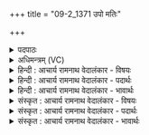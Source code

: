 +++
title = "09-2_1371 उपो मतिः"

+++
<details><summary>पदपाठः</summary>

उ꣡प꣢꣯। उ꣣। मतिः꣢। पृ꣣च्य꣡ते꣢। सि꣣च्य꣡ते꣢। म꣡धु꣢꣯। म꣣न्द्रा꣡ज꣢नी। म꣣न्द्र। अ꣡ज꣢꣯नी। चो꣣दते। अन्तः꣢। आ꣣स꣡नि꣢। प꣡व꣢꣯मानः। स꣣न्तनिः꣢। स꣣म्। तनिः꣢। सु꣣न्वता꣢म्। इ꣣व। म꣡धु꣢꣯मान्। द्र꣡प्सः꣢। प꣡रि꣢꣯। वा꣡र꣢꣯म्। अ꣣र्षति। १३७१।
</details>

<details><summary>अधिमन्त्रम् (VC)</summary>

- पवमानः सोमः
- हिरण्यस्तूप आङ्गिरसः
- जगती
- निषादः
</details>

<details><summary>हिन्दी : आचार्य रामनाथ वेदालंकार - विषयः</summary>

अगले मन्त्र में परमात्मा की उपासना का फल वर्णित है।
</details>

<details><summary>हिन्दी : आचार्य रामनाथ वेदालंकार - पदार्थः</summary>

पदार्थान्वय -  (मतिः) बुद्धि (उपपृच्यते उ) प्राप्त हो रही है, (मधु) माधुर्य (सिच्यते) सींचा जा रहा है, (आसनि अन्तः) मुख के अन्दर (मन्द्राजनी) आनन्दजनक शब्दों ओंकार, व्याहृति, गायत्री आदि को प्रेरित करनेवाली जिह्वा (चोदते) स्तुति-मन्त्रों को प्रेरित कर रही है। (पवमानः) बहता हुआ अथवा अन्तःकरण को पवित्र करता हुआ (सन्तनिः) भली-भाँति फैलनेवाला, (मधुमान्) मधुर (द्रप्सः) ब्रह्मानन्द-रस (वारम्) दोष-निवारक अन्तरात्मा को (परि अर्षति) प्राप्त हो रहा है, (सुन्वताम् इव) जैसे यजमानों की (पवमानः) गुरुकुल-निवास से स्वयं को पवित्र करती हुई, (मधुमान्) मधुर ज्ञान से वा मधुर व्यवहार से युक्त (सन्तनिः) सन्तान स्नातक होकर (वारम्) जन-समाज को (परि अर्षति) प्राप्त करती है ॥२॥ यहाँ श्लिष्टोपमालङ्कार है। उत्तरार्धगत कारण से पूर्वार्धगत कार्य का समर्थन होने से अर्थान्तरन्यास है। प्, म्, न्, त्, स् की अलग-अलग आवृत्ति में वृत्त्यनुप्रास है। ‘च्यते’ की आवृत्ति में यमक है। शान्त-रस है ॥२॥
</details>

<details><summary>हिन्दी : आचार्य रामनाथ वेदालंकार - भावार्थः</summary>

भावार्थ -  उपासक के अन्तरात्मा में ब्रह्मानन्द-रस का धाराप्रवाह होने पर विलक्षण मति और विलक्षण माधुर्य अनुभूत होता है ॥२॥
</details>

<details><summary>संस्कृत : आचार्य रामनाथ वेदालंकार - विषयः</summary>

अथ परमात्मोपासनायाः फलमाह।
</details>

<details><summary>संस्कृत : आचार्य रामनाथ वेदालंकार - पदार्थः</summary>

पदार्थान्वय -  (मतिः) मनीषा (उप पृच्यते उ) संपृच्यते खलु। [पृची सम्पर्के।] (मधु) माधुर्यं (सिच्यते) क्षार्यते, (आसनि अन्तः) मुखाभ्यन्तरे (मन्द्राजनी) मन्द्रान् आनन्दकरान् शब्दान् ओंकारव्याहृतिगायत्र्यादीन् अजति प्रेरयतीति सा जिह्वा। [मदि स्तुतिमोदमदस्वप्नकान्तिगतिषु, भ्वादिः, ‘स्फायितञ्चि’। उ० २।१३ इति रक् प्रत्ययः। अज गतिक्षेपणयोः, भ्वादिः।] (चोदते) स्तुतिमन्त्रान् प्रेरयति। [चुद संचोदने, चुरादिः वैदिको भ्वादावपि पठितव्यः।] (पवमानः) प्रस्रवन् अन्तःकरणं पवित्रीकुर्वन् वा (सन्तनिः) सम्यग् विस्तरणशीलः, (मधुमान्) मधुरः (द्रप्सः) ब्रह्मानन्दरसः (वारम्) दोषनिवारकम् अन्तरात्मानम् (परि अर्षति) परि गच्छति, (सुन्वताम् इव) यथा यजमानानाम् (पवमानः) गुरुकुलनिवासेन स्वात्मानं पुनानः (मधुमान्) मधुरज्ञानवान् मधुरव्यवहारो वा (सन्तनिः२) सन्तानः स्नातको भूत्वा (वारम्) जनसमाजम् (परि अर्षति) परिगच्छति ॥२॥ अत्र श्लिष्टोपमालङ्कारः। उत्तरार्धगतेन कारणेन पूर्वार्धगतस्य कार्यस्य समर्थनादर्थान्तरन्यासः। पकार-मकार-नकार-तकार-सकाराणां पृथक् पृथगावृत्तौ वृत्त्यनुप्रासः। ‘च्यते’ इत्यस्यावृत्तौ यमकं च। शान्तो रसः ॥२॥
</details>

<details><summary>संस्कृत : आचार्य रामनाथ वेदालंकार - भावार्थः</summary>

भावार्थ -  उपासकस्यान्तरात्मं ब्रह्मानन्दरसप्रवाहे सति विलक्षणा मतिर्विलक्षणं माधुर्यं चानुभूयते ॥२॥
</details>